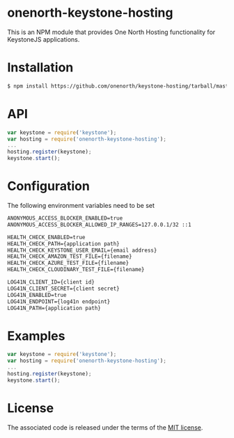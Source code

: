 # onenorth-keystone-hosting

This is an NPM module that provides One North Hosting functionality for KeystoneJS applications.

# Installation

```sh
$ npm install https://github.com/onenorth/keystone-hosting/tarball/master
```

# API

```js
var keystone = require('keystone');
var hosting = require('onenorth-keystone-hosting');
...
hosting.register(keystone);
keystone.start();
```
# Configuration

The following environment variables need to be set

```txt
ANONYMOUS_ACCESS_BLOCKER_ENABLED=true
ANONYMOUS_ACCESS_BLOCKER_ALLOWED_IP_RANGES=127.0.0.1/32 ::1

HEALTH_CHECK_ENABLED=true
HEALTH_CHECK_PATH={application path}
HEALTH_CHECK_KEYSTONE_USER_EMAIL={email address}
HEALTH_CHECK_AMAZON_TEST_FILE={filename}
HEALTH_CHECK_AZURE_TEST_FILE={filename}
HEALTH_CHECK_CLOUDINARY_TEST_FILE={filename}

LOG41N_CLIENT_ID={client id}
LOG41N_CLIENT_SECRET={client secret}
LOG41N_ENABLED=true
LOG41N_ENDPOINT={log41n endpoint}
LOG41N_PATH={application path}
```

# Examples

```js
var keystone = require('keystone');
var hosting = require('onenorth-keystone-hosting');
...
hosting.register(keystone);
keystone.start();
```

# License

The associated code is released under the terms of the [MIT license](http://onenorth.mit-license.org).
